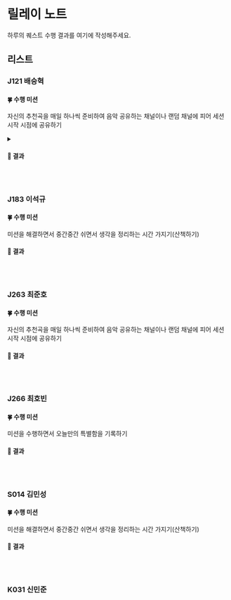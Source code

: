 # 릴레이 노트

하루의 퀘스트 수행 결과를 여기에 작성해주세요.

## 리스트

### J121 배승혁

#### 🍀 수행 미션
자신의 추천곡을 매일 하나씩 준비하여 음악 공유하는 채널이나 랜덤 채널에 피어 세션 시작 시점에 공유하기
<details>
<summary> <h4> 🌈 결과 </h4> </summary>

##### day16 공유
![day16_J121](https://github.com/user-attachments/assets/a41c5b32-7657-4313-86cd-7861fe91ab31)
</details>
<br><br>

### J183 이석규

#### 🍀 수행 미션
미션을 해결하면서 중간중간 쉬면서 생각을 정리하는 시간 가지기(산책하기)

#### 🌈 결과


<br><br>

### J263 최준호

#### 🍀 수행 미션
자신의 추천곡을 매일 하나씩 준비하여 음악 공유하는 채널이나 랜덤 채널에 피어 세션 시작 시점에 공유하기

#### 🌈 결과


<br><br>

### J266 최호빈

#### 🍀 수행 미션
미션을 수행하면서 오늘만의 특별함을 기록하기

#### 🌈 결과


<br><br>

### S014 김민성

#### 🍀 수행 미션
미션을 해결하면서 중간중간 쉬면서 생각을 정리하는 시간 가지기(산책하기)

#### 🌈 결과


<br><br>

### K031 신민준
